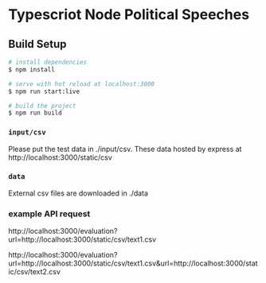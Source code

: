 # Typescriot Node Political Speeches

## Build Setup

```bash
# install dependencies
$ npm install

# serve with hot reload at localhost:3000
$ npm run start:live

# build the project
$ npm run build
```

### `input/csv`

Please put the test data in ./input/csv. These data hosted by express at http://localhost:3000/static/csv

### `data`

External csv files are downloaded in ./data

### example API request

http://localhost:3000/evaluation?url=http://localhost:3000/static/csv/text1.csv

http://localhost:3000/evaluation?url=http://localhost:3000/static/csv/text1.csv&url=http://localhost:3000/static/csv/text2.csv
